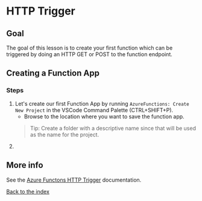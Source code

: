 # HTTP Trigger

## Goal

The goal of this lesson is to create your first function which can be triggered by doing an HTTP GET or POST to the function endpoint. 

## Creating a Function App

### Steps

1. Let's create our first Function App by running `AzureFunctions: Create New Project` in the VSCode Command Palette (CTRL+SHIFT+P).
    - Browse to the location where you want to save the function app.
    > Tip: Create a folder with a descriptive name since that will be used as the name for the project.
2. 




## More info

See the [Azure Functons HTTP Trigger](https://docs.microsoft.com/en-us/azure/azure-functions/functions-bindings-http-webhook-trigger?tabs=csharp) documentation.

[Back to the index](_index.md)